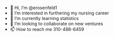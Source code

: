 - 👋 Hi, I’m @erosenfeld1
- 👀 I’m interested in furthering my nursing career
- 🌱 I’m currently learning statistics
- 💞️ I’m looking to collaborate on new ventures
- 📫 How to reach me 310-488-6459

<!---
erosenfeld1/erosenfeld1 is a ✨ special ✨ repository because its `README.md` (this file) appears on your GitHub profile.
You can click the Preview link to take a look at your changes.
--->
